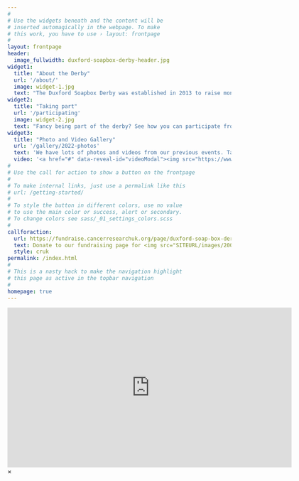 ```yaml
---
#
# Use the widgets beneath and the content will be
# inserted automagically in the webpage. To make
# this work, you have to use › layout: frontpage
#
layout: frontpage
header:
  image_fullwidth: duxford-soapbox-derby-header.jpg
widget1:
  title: "About the Derby"
  url: '/about/'
  image: widget-1.jpg
  text: "The Duxford Soapbox Derby was established in 2013 to raise money for Cancer Research UK in memory of Phill Hill. To date we have raised £86,350! The main event is a wonderful chaotic dash around the village by would be grand prix stars racing in anything from a wheelbarrow to an old iron bath"
widget2:
  title: "Taking part"
  url: '/participating'
  image: widget-2.jpg
  text: "Fancy being part of the derby? See how you can participate from racing to volunteering"
widget3:
  title: "Photo and Video Gallery"
  url: '/gallery/2022-photos'
  text: 'We have lots of photos and videos from our previous events. Take a look and see if you can get some inspiration for your own cart design!'
  video: '<a href="#" data-reveal-id="videoModal"><img src="https://www.duxfordsoapboxderby.co.uk/images/widget-3.png"" width="302" height="200" alt=""/></a>'
#
# Use the call for action to show a button on the frontpage
#
# To make internal links, just use a permalink like this
# url: /getting-started/
#
# To style the button in different colors, use no value
# to use the main color or success, alert or secondary.
# To change colors see sass/_01_settings_colors.scss
#
callforaction:
  url: https://fundraise.cancerresearchuk.org/page/duxford-soap-box-derby-2023
  text: Donate to our fundraising page for <img src="SITEURL/images/200px-Cancer_Research_UK.png"></img>
  style: cruk
permalink: /index.html
#
# This is a nasty hack to make the navigation highlight
# this page as active in the topbar navigation
#
homepage: true
---
```

<div id="videoModal" class="reveal-modal large" data-reveal="">
  <div class="flex-video widescreen vimeo" style="display: block;">
    <iframe width="640" height="360" src="https://www.youtube.com/embed/Z8McY2qDswI" frameborder="0" allow="accelerometer; autoplay; encrypted-media; gyroscope; picture-in-picture" allowfullscreen></iframe>
  </div>
  <a class="close-reveal-modal">&#215;</a>
</div>
